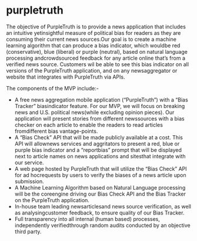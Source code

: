 # purpletruth
The objective of PurpleTruth is to provide a  news application that includes an  intuitive yetinsightful measure of political bias for readers as they are consuming their current news sources.Our goal is to create a machine learning algorithm that can produce a bias indicator, which wouldbe red (conservative), blue (liberal) or purple (neutral), based on natural language processing andcrowdsourced feedback for any article online that’s from a verified news source.  Customers wil be able to see this bias indicator on all versions of the PurpleTruth application, and on any newsaggregator or website that integrates with PurpleTruth via APIs.

The components of the MVP include:-
- A free news aggregation mobile application (“PurpleTruth”) with a “Bias Tracker” biasindicator feature.  For our MVP, we will focus on breaking news and U.S. political news(while excluding opinion pieces). Our application will present stories from different newssources with a bias checker on each article to enable the readers to read articles fromdifferent bias vantage-points.
- A “Bias Check” API that will be made publicly available at a cost.  This API will allownews services and aggritators to present a red, blue or purple bias indicator and a “reportbias” prompt that will be displayed next to article names on news applications and sitesthat integrate with our service.
- A web page hosted by PurpleTruth that will utilize the “Bias Check” API for ad hocrequests by users to verify the biases of a news article upon submission.
- A Machine Learning Algorithm based on Natural Language processing will be the coreengine driving our Bias Check API and the Bias Tracker on the PurpleTruth application.
- In-house team leading newsarticlesand news source verification, as well as analysingcustomer feedback, to ensure quality of our Bias Tracker.
- Full   transparency   into   all   internal   (human   based)   processes,   independently   verifiedthrough random audits conducted by an objective third party. 
